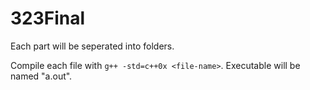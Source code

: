 # 323Final

Each part will be seperated into folders.

Compile each file with `g++ -std=c++0x <file-name>`. Executable will be named "a.out".
